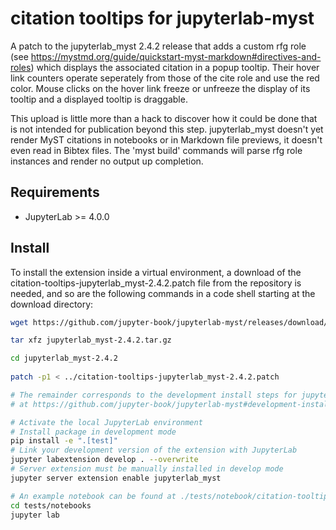 # citation tooltips for jupyterlab-myst

A patch to the jupyterlab_myst 2.4.2 release that adds a custom rfg role (see https://mystmd.org/guide/quickstart-myst-markdown#directives-and-roles) which displays the associated citation in a popup tooltip. Their hover link counters operate seperately from those of the cite role and use the red color. Mouse clicks on the hover link freeze or unfreeze the display of its tooltip and a displayed tooltip is draggable.

This upload is little more than a hack to discover how it could be done that is not intended for publication beyond this step.  jupyterlab_myst doesn't yet render MyST citations in notebooks or in Markdown file previews, it doesn't even read in Bibtex files. The 'myst build' commands will parse rfg role instances and render no output up completion.

## Requirements

- JupyterLab >= 4.0.0

## Install

To install the extension inside a virtual environment, a download of the citation-tooltips-jupyterlab_myst-2.4.2.patch file from the repository is needed, and so are the following commands in a code shell starting at the download directory:

```bash
wget https://github.com/jupyter-book/jupyterlab-myst/releases/download/v2.4.2/jupyterlab_myst-2.4.2.tar.gz

tar xfz jupyterlab_myst-2.4.2.tar.gz

cd jupyterlab_myst-2.4.2
 
patch -p1 < ../citation-tooltips-jupyterlab_myst-2.4.2.patch

# The remainder corresponds to the development install steps for jupyterlab-myst
# at https://github.com/jupyter-book/jupyterlab-myst#development-install

# Activate the local JupyterLab environment 
# Install package in development mode
pip install -e ".[test]"
# Link your development version of the extension with JupyterLab
jupyter labextension develop . --overwrite
# Server extension must be manually installed in develop mode
jupyter server extension enable jupyterlab_myst

# An example notebook can be found at ./tests/notebook/citation-tooltips.ipynb
cd tests/notebooks
jupyter lab
```
